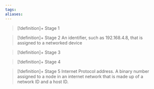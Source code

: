```yaml
---
tags:
aliases:
---
```


> [!definition]+ Stage 1
>

> [!definition]+ Stage 2
> An identifier, such as 192.168.4.8, that is assigned to a networked device

> [!definition]+ Stage 3
>

> [!definition]+ Stage 4
>

> [!definition]+ Stage 5
> Internet Protocol address. A binary number assigned to a node in an internet network that is made up of a network ID and a host ID.



